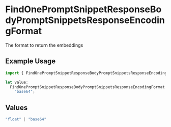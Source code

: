 # FindOnePromptSnippetResponseBodyPromptSnippetsResponseEncodingFormat

The format to return the embeddings

## Example Usage

```typescript
import { FindOnePromptSnippetResponseBodyPromptSnippetsResponseEncodingFormat } from "orq-poc-typescript-multi-env-version/models/operations";

let value:
  FindOnePromptSnippetResponseBodyPromptSnippetsResponseEncodingFormat =
    "base64";
```

## Values

```typescript
"float" | "base64"
```